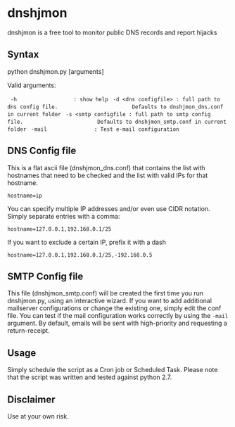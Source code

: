 dnshjmon
========

dnshjmon is a free tool to monitor public DNS records and report hijacks


Syntax
------
python dnshjmon.py [arguments]

Valid arguments:


` -h                  : show help`
` -d <dns configfile> : full path to dns config file.`
`                       Defaults to dnshjmon_dns.conf in current folder`
` -s <smtp configfile : full path to smtp config file.`
`                       Defaults to dnshjmon_smtp.conf in current folder`
` -mail               : Test e-mail configuration`


DNS Config file
----------------
This is a flat ascii file (dnshjmon_dns.conf) that contains the list with hostnames that need to be checked and the list with valid IPs for that hostname.

`hostname=ip`

You can specify multiple IP addresses and/or even use CIDR notation. Simply separate entries with a comma:

`hostname=127.0.0.1,192.168.0.1/25`

If you want to exclude a certain IP, prefix it with a dash  

`hostname=127.0.0.1,192.168.0.1/25,-192.168.0.5`


SMTP Config file
----------------
This file (dnshjmon_smtp.conf) will be created the first time you run dnshjmon.py, using an interactive wizard.
If you want to add additional mailserver configurations or change the existing one, simply edit the conf file.
You can test if the mail configuration works correctly by using the `-mail` argument.
By default, emails will be sent with high-priority and requesting a return-receipt.

Usage
-----

Simply schedule the script as a Cron job or Scheduled Task.
Please note that the script was written and tested against python 2.7.

Disclaimer
----------
Use at your own risk.
